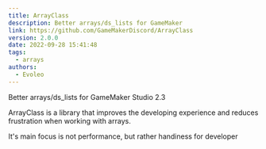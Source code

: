 ```yaml
---
title: ArrayClass
description: Better arrays/ds_lists for GameMaker
link: https://github.com/GameMakerDiscord/ArrayClass
version: 2.0.0
date: 2022-09-28 15:41:48
tags:
  - arrays
authors:
  - Evoleo
---
```


Better arrays/ds_lists for GameMaker Studio 2.3

ArrayClass is a library that improves the developing experience and reduces frustration when working with arrays.

It's main focus is not performance, but rather handiness for developer